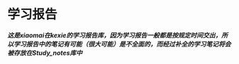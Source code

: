# 学习报告
***这是xiaomai在kexie的学习报告库，因为学习报告一般都是按规定时间交出，所以学习报告中的笔记有可能（很大可能）是不全面的，而经过补全的学习笔记将会被存放在Study_notes库中***

